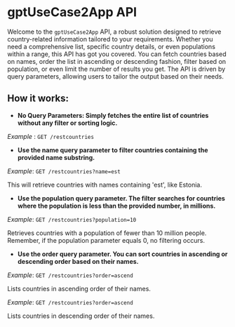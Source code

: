 # gptUseCase2App API
Welcome to the `gptUseCase2App` API, a robust solution designed to retrieve country-related information tailored to your requirements.
Whether you need a comprehensive list, specific country details, or even populations within a range, this API has got you covered. 
You can fetch countries based on names, order the list in ascending or descending fashion, filter based on population, or even limit the number of results you get.
The API is driven by query parameters, allowing users to tailor the output based on their needs.

## How it works:
+ **No Query Parameters: Simply fetches the entire list of countries without any filter or sorting logic.**

_Example_ : `GET /restcountries`


+ **Use the name query parameter to filter countries containing the provided name substring.**

_Example_: `GET /restcountries?name=est`

This will retrieve countries with names containing 'est', like Estonia.

+ **Use the population query parameter. The filter searches for countries where the population is less than the provided number, in millions.**

_Example_: `GET /restcountries?population=10`

Retrieves countries with a population of fewer than 10 million people. Remember, if the population parameter equals 0, no filtering occurs.

+ **Use the order query parameter. You can sort countries in ascending or descending order based on their names.**

_Example_: `GET /restcountries?order=ascend`

Lists countries in ascending order of their names.

_Example_: `GET /restcountries?order=ascend`

Lists countries in descending order of their names.

